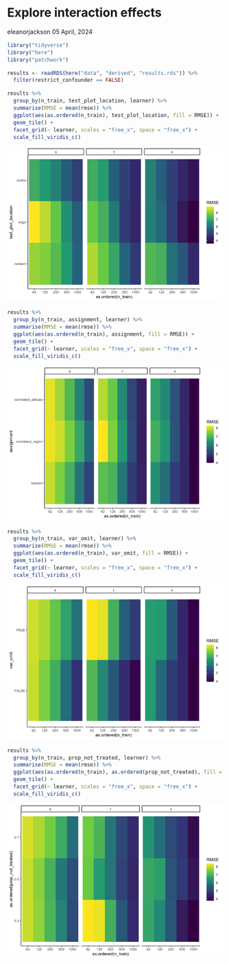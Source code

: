 Explore interaction effects
================
eleanorjackson
05 April, 2024

``` r
library("tidyverse")
library("here")
library("patchwork")
```

``` r
results <- readRDS(here("data", "derived", "results.rds")) %>% 
  filter(restrict_confounder == FALSE)
```

``` r
results %>% 
  group_by(n_train, test_plot_location, learner) %>% 
  summarise(RMSE = mean(rmse)) %>% 
  ggplot(aes(as.ordered(n_train), test_plot_location, fill = RMSE)) +
  geom_tile() +
  facet_grid(~ learner, scales = "free_x", space = "free_x") +
  scale_fill_viridis_c()
```

![](figures/2024-04-05_explore-interactions/unnamed-chunk-2-1.png)<!-- -->

``` r
results %>% 
  group_by(n_train, assignment, learner) %>% 
  summarise(RMSE = mean(rmse)) %>% 
  ggplot(aes(as.ordered(n_train), assignment, fill = RMSE)) +
  geom_tile() +
  facet_grid(~ learner, scales = "free_x", space = "free_x") +
  scale_fill_viridis_c()
```

![](figures/2024-04-05_explore-interactions/unnamed-chunk-2-2.png)<!-- -->

``` r
results %>% 
  group_by(n_train, var_omit, learner) %>% 
  summarise(RMSE = mean(rmse)) %>% 
  ggplot(aes(as.ordered(n_train), var_omit, fill = RMSE)) +
  geom_tile() +
  facet_grid(~ learner, scales = "free_x", space = "free_x") +
  scale_fill_viridis_c()
```

![](figures/2024-04-05_explore-interactions/unnamed-chunk-2-3.png)<!-- -->

``` r
results %>% 
  group_by(n_train, prop_not_treated, learner) %>% 
  summarise(RMSE = mean(rmse)) %>% 
  ggplot(aes(as.ordered(n_train), as.ordered(prop_not_treated), fill = RMSE)) +
  geom_tile() +
  facet_grid(~ learner, scales = "free_x", space = "free_x") +
  scale_fill_viridis_c()
```

![](figures/2024-04-05_explore-interactions/unnamed-chunk-2-4.png)<!-- -->
